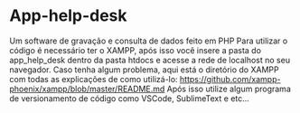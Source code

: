 # App-help-desk
Um software de gravação e consulta de dados feito em PHP
Para utilizar o código é necessário ter o XAMPP, após isso você insere a pasta do app_help_desk dentro da pasta htdocs e acesse a rede de localhost no seu navegador.
Caso tenha algum problema, aqui está o diretório do XAMPP com todas as explicações de como utilizá-lo: https://github.com/xampp-phoenix/xampp/blob/master/README.md
Após isso utilize algum programa de versionamento de código como VSCode, SublimeText e etc...
